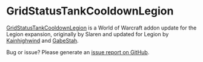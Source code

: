 # GridStatusTankCooldownLegion
[GridStatusTankCooldownLegion](https://github.com/GabeStah/GridStatusTankCooldownLegion) is a World of Warcraft addon update for the Legion expansion, originally by Slaren and updated for Legion by [Kainhighwind](https://github.com/Kainhighwind) and [GabeStah](https://github.com/GabeStah).

Bug or issue?  Please generate an [issue report on GitHub](https://github.com/GabeStah/GridStatusTankCooldownLegion/issues).
